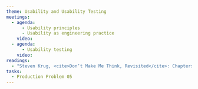 ```yaml
---
theme: Usability and Usability Testing
meetings:
  - agenda:
      - Usability principles
      - Usability as engineering practice
    video:
  - agenda:
      - Usability testing
    video:
readings:
  - "Steven Krug, <cite>Don’t Make Me Think, Revisited</cite>: Chapters&nbsp;9–13"
tasks:
  - Production Problem 05
---
```

